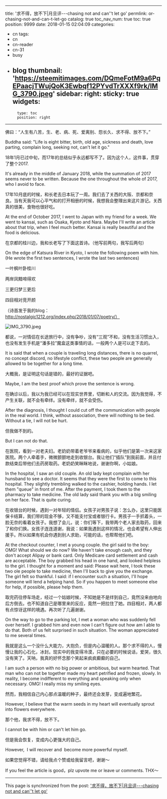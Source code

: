 
---
title: '求不得，放不下|月旦评---chasing not and can''t let go'
permlink: or-chasing-not-and-can-t-let-go
catalog: true
toc_nav_num: true
toc: true
position: 9999
date: 2018-01-15 02:04:09
categories:
- cn
tags:
- cn
- cn-reader
- cn-31
- busy
- blog
thumbnail: 'https://steemitimages.com/DQmeFotM9a6PqEPaacjTWujQoK3Ewbqf12PYvdTrXXXf9rk/IMG_3790.jpeg'
sidebar:
    right:
        sticky: true
widgets:
    -
        type: toc
        position: right
---


佛曰：“人生有八苦，生、老、病、死、爱离别、怨长久、求不得、放不下。”

Buddha said: "Life is eight bitter, birth, old age, sickness and death, love parting, complain long, seeking not, can't let it go."

18年1月已过中旬，而17年的总结似乎永远都写不了。因为这个人，这件事，贯穿了整个2017.

It's already in the middle of January 2018, while the summation of 2017 seems never to be written. Because the one throughout the whole of 2017, who I avoid to face.

17年10月底的时候，和长老去日本玩了一周。我们去了关西的大阪、京都和奈良。当有天我可以心平气和的打开相册的时候，我想我会整理出来这片游记。关西真的很美，食物也很好吃。

At the end of October 2017, I went to Japan with my friend for a week. We went to kansai, such as Osaka, Kyoto and Nara. Maybe I'll write an article about that trip, when I feel much better. Kansai is really beautiful and the food is delicious.

在京都的桂川边，我和长老写了下面这首诗。（他写前两句，我写后两句）

On the edge of Katsura River in Kyoto, I wrote the following poem with him. (He wrote the first two sentences, I wrote the last two sentences)

一叶枫叶卧桂川

两岸凤黯啼得欢

三更归梦三更后

四目相对竞开颜

（诗首发于我的blog：http://nostalgic1212.org/index.php/2018/01/07/poetry/）

![IMG_3790.jpeg](https://steemitimages.com/DQmeFotM9a6PqEPaacjTWujQoK3Ewbqf12PYvdTrXXXf9rk/IMG_3790.jpeg)

都说，一对情侣在长途旅行中，没有争吵，没有“三观”不和，没有生活习惯出入，也没有发生手机是“潘多拉”魔盒这类事情的话，一般两个人是可以走下去的。

It is said that when a couple is traveling long distances, there is no quarrel, no concept discord, no lifestyle conflict, these two people are generally allowed to be together for a long time.

大概我，是证明这句话是错的，最好的证据吧。

Maybe, I am the best proof which prove the sentence is wrong.

在确诊以后，我以为我已经可以在现实世界里，切断和人的交流。因为我觉得，不产生关联，就不会有牵绊。没有牵绊，就不会受伤。

After the diagnosis, I thought I could cut off the communication with people in the real world. I think, without association, there will nothing to be tied. Without a tie, I will not be hurt.

但我做不到的。

But I can not do that.

在医院，看到一对老夫妇。老奶奶带着老爷爷来看病的，似乎他们是第一次来这家医院。两个人牵着手，微微颤颤地走到收银台。我让他们“插队”到我前面，并且付款结束后带他们去药房取药。老奶奶笑眯眯地说，谢谢你啊，小姑娘。

In the hospital, I saw an old couple. An old lady kept complain with her hunsband to see a doctor. It seems that they were the first to come to this hospital. They slightly trembling walked to the cashier, holding hands. I let them "queue" in front of me. After the payment, I took them to the pharmacy to take medicine. The old lady said thank you with a big smiling on her face. That is quite curing.

在收银台的时候，遇到一对年轻的情侣。女孩子对男孩子说：怎么办，这里只能医保卡结算，我们带的现金不够，又不能支付宝或者银行卡。男孩子一手抓着头，一脸无奈的看着女孩子。我想了会儿，说：你们等下，我带两个老人家去取药，回来了和你们换。女孩子连连道谢，我说：如果我遇到这样的情况，也会希望有人伸出援手。所以如果有机会你遇到别人求助，可能的话，也帮帮他们吧。

At the checkout counter, I met a young couple. the girl said to the boy: OMG! What should we do now? We haven't take enough cash, and they don't accept Alipay or bank card. Only Medicare card settlement and cash are acceptable. The boy grabbed his head in one hand, and looked helpless to the girl. I thought for a moment and said: Please wait here, I took these two ole people to take medicine, then I'll back to give you the exchange. The girl felt so thankful. I said: if I encounter such a situation, I'll hope someone will lend a helping hand. So if you happen to meet someone else for help, if possible, please help them.

取完药往停车场走，经过一个姑娘时候，不知她是不是绊到自己，竟然没来由地向后方倒去。也不知道自己是哪里来的反应，竟然一把拉住了她。四目相对，两人都有点惊讶这样的境遇。再次听了几遍谢谢。

On the way to go to the parking lot, I met a woman who was suddenly fell over herself. I grabbed him and even now I can't figure out how am I able to do that. Both of us felt surprised in such situation. The woman appreciated to me several times.

我就是这么一个没什么大能力，大抱负，但是内心温暖的人。那个求不得的人，慢慢让我的心石化，冰封。现实中的我变得冷漠，只在必要的时候说话，爱哭，很久没有笑了。天呐，我真的好怀念那个笑起来疯疯癫癫的自己。

I am such a person with no big power or ambitious, but warm hearted. That man who can not be together made my heart petrified and frozen, slowly. In reality, I become indifferent to everything and speaking only when necessary. OMG! I really miss my smiling eyes.

然而，我相信自己内心那点温暖的种子，最终还会发芽，变成遍地繁花。

However, I believe that the warm seeds in my heart will eventually sprout into flowers everywhere.

那个他，我求不得，放不下。

I cannot be with him or can't let him go.

但是我会恢复，变成内心更强大的自己。

However,  I will recover and  become more powerful myself.


如果您觉得不错，请给我点个赞或给我留言吧，谢谢～

If you feel the article is good，plz upvote me or leave ur comments. THX～

- - -

This page is synchronized from the post: ['求不得，放不下|月旦评---chasing not and can''t let go'](https://steemit.com/@nostalgic1212/or-chasing-not-and-can-t-let-go)
